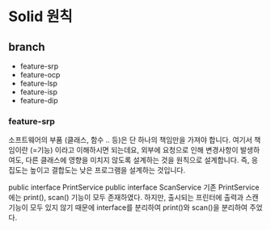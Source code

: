 # Solid 원칙

## branch
* feature-srp
* feature-ocp
* feature-lsp
* feature-isp
* feature-dip

### feature-srp
 소프트웨어의 부품 (클래스, 함수 .. 등)은 단 하나의 책임만을 가져야 합니다. 여기서 책임이란 (=기능) 이라고 이해하시면 되는데요, 외부에 요청으로 인해 변경사항이 발생하여도,
다른 클래스에 영향을 미치지 않도록 설계하는 것을 원칙으로 설계합니다. 즉, 응집도는 높이고 결합도는 낮은 프로그램을 설계하는 것입니다.

 public interface PrintService
 public interface ScanService 
 기존 PrintService에는 print(), scan() 기능이 모두 존재하였다. 하지만, 출시되는 프린터에 출력과 스캔 기능이 모두 있지 않기 때문에 interface를 분리하여 print()와 scan()을 분리하여 주었다.
  